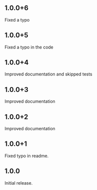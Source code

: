 ## 1.0.0+6
Fixed a typo
## 1.0.0+5
Fixed a typo in the code
## 1.0.0+4
Improved documentation and skipped tests
## 1.0.0+3
Improved documentation
## 1.0.0+2
Improved documentation
## 1.0.0+1
Fixed typo in readme.
## 1.0.0
Initial release.
